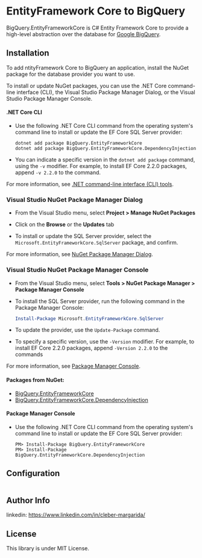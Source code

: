 ﻿EntityFramework Core to BigQuery 
================
BigQuery.EntityFrameworkCore is C# Entity Framework Core to provide a high-level abstraction over the database for [Google BigQuery](https://cloud.google.com/bigquery/).

Installation
---
To add ntityFramework Core to BigQuery an application, install the NuGet package for the database provider you want to use.

To install or update NuGet packages, you can use the .NET Core command-line interface (CLI), the Visual Studio Package Manager Dialog, or the Visual Studio Package Manager Console.

#### .NET Core CLI
* Use the following .NET Core CLI command from the operating system's command line to install or update the EF Core SQL Server provider:

  ```dotnetcli
  dotnet add package BigQuery.EntityFrameworkCore
  dotnet add package BigQuery.EntityFrameworkCore.DependencyInjection
  ```

* You can indicate a specific version in the `dotnet add package` command, using the `-v` modifier. For example, to install EF Core 2.2.0 packages, append `-v 2.2.0` to the command.

For more information, see [.NET command-line interface (CLI) tools](/dotnet/core/tools/).

### Visual Studio NuGet Package Manager Dialog

* From the Visual Studio menu, select **Project > Manage NuGet Packages**

* Click on the **Browse** or the **Updates** tab

* To install or update the SQL Server provider, select the `Microsoft.EntityFrameworkCore.SqlServer` package, and confirm.

For more information, see [NuGet Package Manager Dialog](/nuget/tools/package-manager-ui).

### Visual Studio NuGet Package Manager Console

* From the Visual Studio menu, select **Tools > NuGet Package Manager > Package Manager Console**

* To install the SQL Server provider, run the following command in the Package Manager Console:

  ```powershell
  Install-Package Microsoft.EntityFrameworkCore.SqlServer
  ```

* To update the provider, use the `Update-Package` command.

* To specify a specific version, use the `-Version` modifier. For example, to install EF Core 2.2.0 packages, append `-Version 2.2.0` to the commands

For more information, see [Package Manager Console](/nuget/tools/package-manager-console).


#### Packages from NuGet:
- [BigQuery.EntityFrameworkCore](https://nuget.org/packages/BigQuery.EntityFrameworkCore)
- [BigQuery.EntityFrameworkCore.DependencyInjection](https://nuget.org/packages/BigQuery.EntityFrameworkCore.DependencyInjection)

#### Package Manager Console
* Use the following .NET Core CLI command from the operating system's command line to install or update the EF Core SQL Server provider:

  ```
  PM> Install-Package BigQuery.EntityFrameworkCore
  PM> Install-Package BigQuery.EntityFrameworkCore.DependencyInjection
  ```

Configuration
---

```

```



Author Info
---
linkedin: https://www.linkedin.com/in/cleber-margarida/

License
---
This library is under MIT License.
